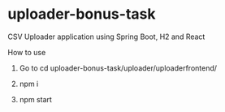# uploader-bonus-task
CSV Uploader  application using Spring Boot, H2 and React

How to use

1. Go to cd uploader-bonus-task/uploader/uploaderfrontend/

2. npm i

3. npm start
